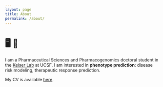 ```yaml
---
layout: page
title: About
permalink: /about/
---
```


# :desktop_computer: :dna:
I am a Pharmaceutical Sciences and Pharmacogenomics doctoral student in the [Keiser Lab](https://www.keiserlab.org/) at UCSF. I am interested in **phenotype prediction**: disease risk modeling, therapeutic response prediction. 

My CV is available [here](../docs/cv.pdf).